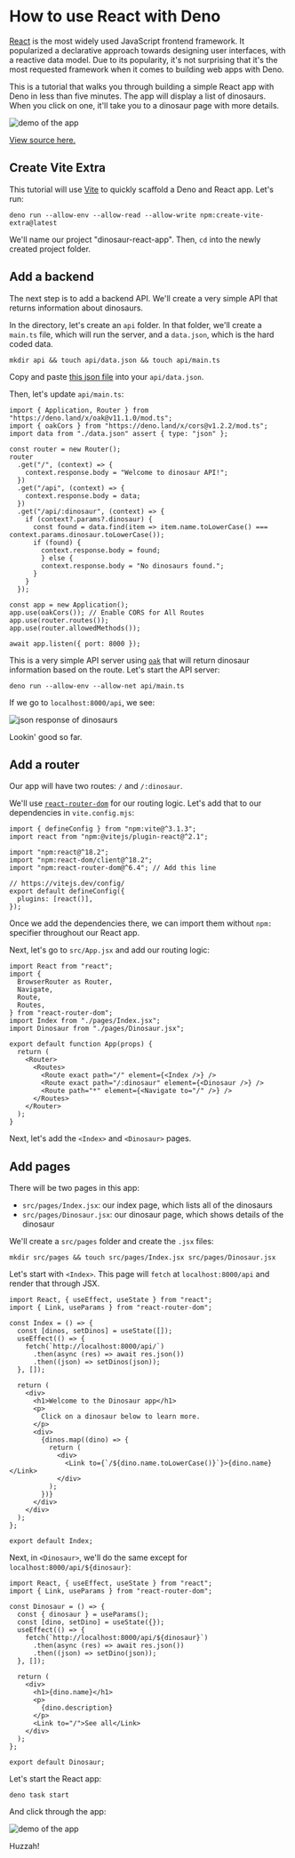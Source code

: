 # How to use React with Deno

[React](https://reactjs.org) is the most widely used JavaScript frontend
framework. It popularized a declarative approach towards designing user
interfaces, with a reactive data model. Due to its popularity, it's not
surprising that it's the most requested framework when it comes to building web
apps with Deno.

This is a tutorial that walks you through building a simple React app with Deno
in less than five minutes. The app will display a list of dinosaurs. When you
click on one, it'll take you to a dinosaur page with more details.

![demo of the app](../../images/how-to/react/react-dinosaur-app-demo.gif)

[View source here.](https://github.com/denoland/examples/tree/main/with-react)

## Create Vite Extra

This tutorial will use [Vite](https://vitejs.dev/) to quickly scaffold a Deno
and React app. Let's run:

```shell, ignore
deno run --allow-env --allow-read --allow-write npm:create-vite-extra@latest
```

We'll name our project "dinosaur-react-app". Then, `cd` into the newly created
project folder.

## Add a backend

The next step is to add a backend API. We'll create a very simple API that
returns information about dinosaurs.

In the directory, let's create an `api` folder. In that folder, we'll create a
`main.ts` file, which will run the server, and a `data.json`, which is the hard
coded data.

```shell, ignore
mkdir api && touch api/data.json && touch api/main.ts
```

Copy and paste
[this json file](https://github.com/denoland/deno-vue-example/blob/main/api/data.json)
into your `api/data.json`.

Then, let's update `api/main.ts`:

```ts, ignore
import { Application, Router } from "https://deno.land/x/oak@v11.1.0/mod.ts";
import { oakCors } from "https://deno.land/x/cors@v1.2.2/mod.ts";
import data from "./data.json" assert { type: "json" };

const router = new Router();
router
  .get("/", (context) => {
    context.response.body = "Welcome to dinosaur API!";
  })
  .get("/api", (context) => {
    context.response.body = data;
  })
  .get("/api/:dinosaur", (context) => {
    if (context?.params?.dinosaur) {
      const found = data.find(item => item.name.toLowerCase() === context.params.dinosaur.toLowerCase());
      if (found) {
        context.response.body = found;
        } else {
        context.response.body = "No dinosaurs found.";
      }
    }
  });

const app = new Application();
app.use(oakCors()); // Enable CORS for All Routes
app.use(router.routes());
app.use(router.allowedMethods());

await app.listen({ port: 8000 });
```

This is a very simple API server using [`oak`](https://deno.land/x/oak) that
will return dinosaur information based on the route. Let's start the API server:

```shell, ignore
deno run --allow-env --allow-net api/main.ts
```

If we go to `localhost:8000/api`, we see:

![json response of dinosaurs](../../images/how-to/react/dinosaur-api.png)

Lookin' good so far.

## Add a router

Our app will have two routes: `/` and `/:dinosaur`.

We'll use [`react-router-dom`](https://reactrouter.com/en/main) for our routing
logic. Let's add that to our dependencies in `vite.config.mjs`:

```mjs, ignore
import { defineConfig } from "npm:vite@^3.1.3";
import react from "npm:@vitejs/plugin-react@^2.1";

import "npm:react@^18.2";
import "npm:react-dom/client@^18.2";
import "npm:react-router-dom@^6.4"; // Add this line

// https://vitejs.dev/config/
export default defineConfig({
  plugins: [react()],
});
```

Once we add the dependencies there, we can import them without `npm:` specifier
throughout our React app.

Next, let's go to `src/App.jsx` and add our routing logic:

```jsx, ignore
import React from "react";
import {
  BrowserRouter as Router,
  Navigate,
  Route,
  Routes,
} from "react-router-dom";
import Index from "./pages/Index.jsx";
import Dinosaur from "./pages/Dinosaur.jsx";

export default function App(props) {
  return (
    <Router>
      <Routes>
        <Route exact path="/" element={<Index />} />
        <Route exact path="/:dinosaur" element={<Dinosaur />} />
        <Route path="*" element={<Navigate to="/" />} />
      </Routes>
    </Router>
  );
}
```

Next, let's add the `<Index>` and `<Dinosaur>` pages.

## Add pages

There will be two pages in this app:

- `src/pages/Index.jsx`: our index page, which lists all of the dinosaurs
- `src/pages/Dinosaur.jsx`: our dinosaur page, which shows details of the
  dinosaur

We'll create a `src/pages` folder and create the `.jsx` files:

```shell, ignore
mkdir src/pages && touch src/pages/Index.jsx src/pages/Dinosaur.jsx
```

Let's start with `<Index>`. This page will `fetch` at `localhost:8000/api` and
render that through JSX.

```jsx, ignore
import React, { useEffect, useState } from "react";
import { Link, useParams } from "react-router-dom";

const Index = () => {
  const [dinos, setDinos] = useState([]);
  useEffect(() => {
    fetch(`http://localhost:8000/api/`)
      .then(async (res) => await res.json())
      .then((json) => setDinos(json));
  }, []);

  return (
    <div>
      <h1>Welcome to the Dinosaur app</h1>
      <p>
        Click on a dinosaur below to learn more.
      </p>
      <div>
        {dinos.map((dino) => {
          return (
            <div>
              <Link to={`/${dino.name.toLowerCase()}`}>{dino.name}</Link>
            </div>
          );
        })}
      </div>
    </div>
  );
};

export default Index;
```

Next, in `<Dinosaur>`, we'll do the same except for
`localhost:8000/api/${dinosaur}`:

```jsx, ignore
import React, { useEffect, useState } from "react";
import { Link, useParams } from "react-router-dom";

const Dinosaur = () => {
  const { dinosaur } = useParams();
  const [dino, setDino] = useState({});
  useEffect(() => {
    fetch(`http://localhost:8000/api/${dinosaur}`)
      .then(async (res) => await res.json())
      .then((json) => setDino(json));
  }, []);

  return (
    <div>
      <h1>{dino.name}</h1>
      <p>
        {dino.description}
      </p>
      <Link to="/">See all</Link>
    </div>
  );
};

export default Dinosaur;
```

Let's start the React app:

```
deno task start
```

And click through the app:

![demo of the app](../../images/how-to/react/react-dinosaur-app-demo.gif)

Huzzah!
